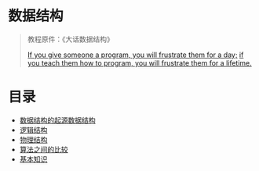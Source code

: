 # 数据结构

> 教程原件：《大话数据结构》
>
> [If you give someone a program, you will frustrate them for a day;](如果你交给某人一个程序，你将折磨他一整天)
> [if you teach them how to program, you will frustrate them for a lifetime.](如果你教会他编写程序，那么你将会折磨他一辈子。)

# 目录
- [数据结构的起源数据结构](https://github.com/xiaoxunyao/data-structure/blob/master/src/main/java/com/dataStructure/a01-OriginOfDataStructure/md/0.%20%E6%95%B0%E6%8D%AE%E7%BB%93%E6%9E%84%E7%9A%84%E8%B5%B7%E6%BA%90%E6%95%B0%E6%8D%AE%E7%BB%93%E6%9E%84.md)
- [逻辑结构](https://github.com/xiaoxunyao/data-structure/blob/master/src/main/java/com/dataStructure/a02-LogicalStructure/md/1.%20%E9%80%BB%E8%BE%91%E7%BB%93%E6%9E%84.md)
- [物理结构](https://github.com/xiaoxunyao/data-structure/blob/master/src/main/java/com/dataStructure/a03-PhysicalStructure/2.%20%E7%89%A9%E7%90%86%E7%BB%93%E6%9E%84.md)
- [算法之间的比较](https://github.com/xiaoxunyao/data-structure/blob/master/src/main/java/com/dataStructure/a04-AlgorithmComparison/md/3.%20%E7%AE%97%E6%B3%95%E4%B9%8B%E9%97%B4%E7%9A%84%E6%AF%94%E8%BE%83.md)
- [基本知识](https://github.com/xiaoxunyao/data-structure/blob/master/src/main/java/com/dataStructure/a05-BasicKnowledge/md/4.%20%E5%9F%BA%E6%9C%AC%E7%9F%A5%E8%AF%86.md)